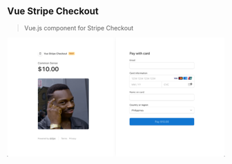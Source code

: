 ## Vue Stripe Checkout

> Vue.js component for Stripe Checkout

<img src="./_images/checkout-screenshot.png">
